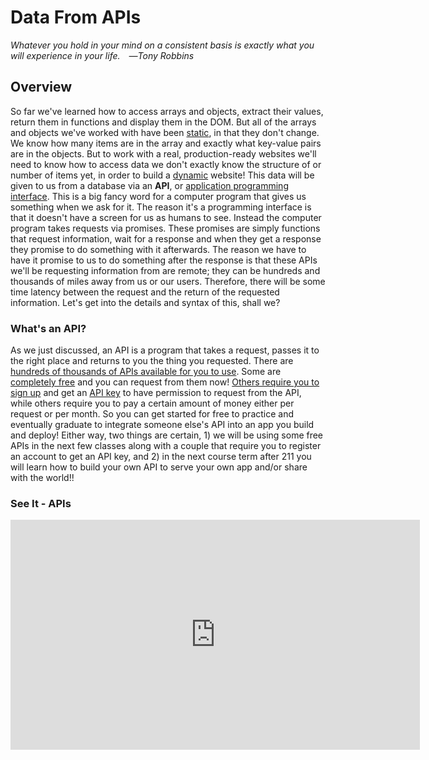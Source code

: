 # Data From APIs

*Whatever you hold in your mind on a consistent basis is exactly what you will experience in your life. ―Tony Robbins*

## Overview

So far we've learned how to access arrays and objects, extract their values, return them in functions and display them in the DOM. But all of the arrays and objects we've worked with have been [static](https://en.wikipedia.org/wiki/Static_web_page), in that they don't change. We know how many items are in the array and exactly what key-value pairs are in the objects. But to work with a real, production-ready websites we'll need to know how to access data we don't exactly know the structure of or number of items yet, in order to build a [dynamic](https://en.wikipedia.org/wiki/Dynamic_web_page) website! This data will be given to us from a database via an **API**, or [application programming interface](https://en.wikipedia.org/wiki/Application_programming_interface). This is a big fancy word for a computer program that gives us something when we ask for it. The reason it's a programming interface is that it doesn't have a screen for us as humans to see. Instead the computer program takes requests via promises. These promises are simply functions that request information, wait for a response and when they get a response they promise to do something with it afterwards. The reason we have to have it promise to us to do something after the response is that these APIs we'll be requesting information from are remote; they can be hundreds and thousands of miles away from us or our users. Therefore, there will be some time latency between the request and the return of the requested information. Let's get into the details and syntax of this, shall we?

### What's an API?

As we just discussed, an API is a program that takes a request, passes it to the right place and returns to you the thing you requested. There are [hundreds of thousands of APIs available for you to use](https://www.programmableweb.com/apis/directory). Some are [completely free](https://apilist.fun/) and you can request from them now! [Others require you to sign up](https://www.webdesignerdepot.com/2011/07/40-useful-apis-for-web-designers-and-developers/) and get an [API key](http://infomory.com/what-is/what-is-an-api-key/) to have permission to request from the API, while others require you to pay a certain amount of money either per request or per month. So you can get started for free to practice and eventually graduate to integrate someone else's API into an app you build and deploy! Either way, two things are certain, 1) we will be using some free APIs in the next few classes along with a couple that require you to register an account to get an API key, and 2) in the next course term after 211 you will learn how to build your own API to serve your own app and/or share with the world!!

### See It - APIs

<iframe width="655" height="368" src="https://www.youtube.com/embed/s7wmiS2mSXY" frameborder="0" allow="accelerometer; autoplay; clipboard-write; encrypted-media; gyroscope; picture-in-picture" allowfullscreen></iframe>

<!-- 
## Additional Resources

```javascript

```

- [ ] Task Two
    *  [ ] Task Two.a
    *  [ ] Task Two.b
    *  [ ] Task Two.c


| Method      | Description                          |
| ----------- | ------------------------------------ |
| `GET`       | Fetch resource                       |
| `PUT`       | Update resource |
| `DELETE`    | Delete resource |


* [MDN Docs - ...]()

- [ ] ...
- [ ] ...


```javascript

``` 

- [ ] ...
- [ ] ...
  * [ ] ...
  * [ ] ... 

    `line numbers`
:do you like 'em?

++slash++

https://facelessuser.github.io/pymdown-extensions/extensions/keys/

=== "Javascript"

    ```javascript
    ```

=== "Python"

  ```python
  ```

### Prompt 3:

=== "Example"
    ```console
      .
    ```

=== "Instructions"
    ```markdown
      .
    ```

=== "Push Yourself Further"
    ```markdown
      .
    ```

cp workspace/resources/templateFile.md docs/module-

height/width = 1.777 ---- width="655" height="368"

-->